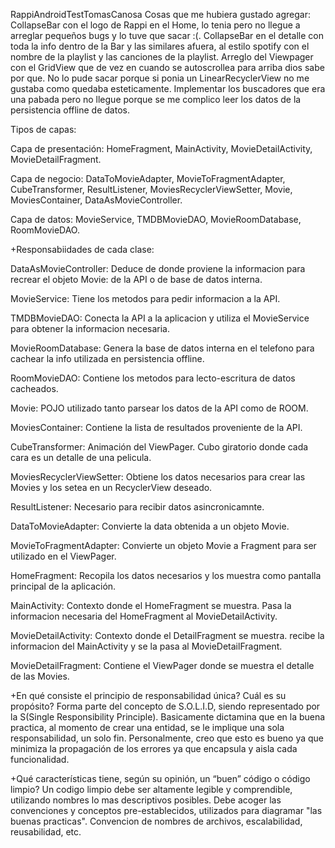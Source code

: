 RappiAndroidTestTomasCanosa
Cosas que me hubiera gustado agregar:
CollapseBar con el logo de Rappi en el Home, lo tenia pero no llegue a arreglar pequeños bugs y lo tuve que sacar :(.
CollapseBar en el detalle con toda la info dentro de la Bar y las similares afuera, al estilo spotify con el nombre de la playlist y las canciones de la playlist.
Arreglo del Viewpager con el GridView que de vez en cuando se autoscrollea para arriba dios sabe por que. No lo pude sacar porque si ponia un LinearRecyclerView no me gustaba como quedaba esteticamente.
Implementar los buscadores que era una pabada pero no llegue porque se me complico leer los datos de la persistencia offline de datos.

Tipos de capas:

Capa de presentación:
HomeFragment, MainActivity, MovieDetailActivity, MovieDetailFragment.

Capa de negocio:
DataToMovieAdapter, MovieToFragmentAdapter, CubeTransformer, ResultListener, MoviesRecyclerViewSetter, Movie, MoviesContainer, DataAsMovieController.

Capa de datos:
MovieService, TMDBMovieDAO, MovieRoomDatabase, RoomMovieDAO.


+Responsabiidades de cada clase:

DataAsMovieController:
Deduce de donde proviene la informacion para recrear el objeto Movie: de la API o de base de datos interna.

MovieService:
Tiene los metodos para pedir informacion a la API.

TMDBMovieDAO:
Conecta la API a la aplicacion y utiliza el MovieService para obtener la informacion necesaria.

MovieRoomDatabase:
Genera la base de datos interna en el telefono para cachear la info utilizada en persistencia offline.

RoomMovieDAO:
Contiene los metodos para lecto-escritura de datos cacheados.

Movie:
POJO utilizado tanto parsear los datos de la API como de ROOM.

MoviesContainer:
Contiene la lista de resultados proveniente de la API.

CubeTransformer:
Animación del ViewPager. Cubo giratorio donde cada cara es un detalle de una pelicula.

MoviesRecyclerViewSetter:
Obtiene los datos necesarios para crear las Movies y los setea en un RecyclerView deseado.

ResultListener:
Necesario para recibir datos asincronicamnte.

DataToMovieAdapter:
Convierte la data obtenida a un objeto Movie.

MovieToFragmentAdapter:
Convierte un objeto Movie a Fragment para ser utilizado en el ViewPager.

HomeFragment:
Recopila los datos necesarios y los muestra como pantalla principal de la aplicación.

MainActivity:
Contexto donde el HomeFragment se muestra. Pasa la informacion necesaria del HomeFragment al MovieDetailActivity.

MovieDetailActivity:
Contexto donde el DetailFragment se muestra. recibe la informacion del MainActivity y se la pasa al MovieDetailFragment.

MovieDetailFragment:
Contiene el ViewPager donde se muestra el detalle de las Movies.


+En qué consiste el principio de responsabilidad única? Cuál es su propósito?
Forma parte del concepto de S.O.L.I.D, siendo representado por la S(Single Responsibility Principle). Basicamente dictamina que en la buena practica, al momento de crear una entidad, se le implique una sola responsabilidad, un solo fin.
Personalmente, creo que esto es bueno ya que minimiza la propagación de los errores ya que encapsula y aisla cada funcionalidad.

+Qué características tiene, según su opinión, un “buen” código o código limpio?
Un codigo limpio debe ser altamente legible y comprendible, utilizando nombres lo mas descriptivos posibles.
Debe acoger las convenciones y conceptos pre-establecidos, utilizados para diagramar "las buenas practicas". Convencion de nombres de archivos, escalabilidad, reusabilidad, etc.

